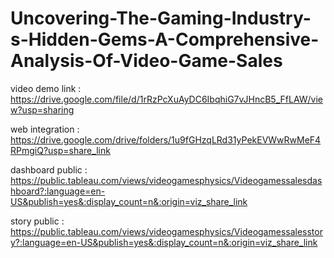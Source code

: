# Uncovering-The-Gaming-Industry-s-Hidden-Gems-A-Comprehensive-Analysis-Of-Video-Game-Sales

video demo link : https://drive.google.com/file/d/1rRzPcXuAyDC6IbqhiG7vJHncB5_FfLAW/view?usp=sharing

web integration : https://drive.google.com/drive/folders/1u9fGHzqLRd31yPekEVWwRwMeF4RPmgiQ?usp=share_link

dashboard public : https://public.tableau.com/views/videogamesphysics/Videogamessalesdashboard?:language=en-US&publish=yes&:display_count=n&:origin=viz_share_link

story public : https://public.tableau.com/views/videogamesphysics/Videogamessalesstory?:language=en-US&publish=yes&:display_count=n&:origin=viz_share_link
